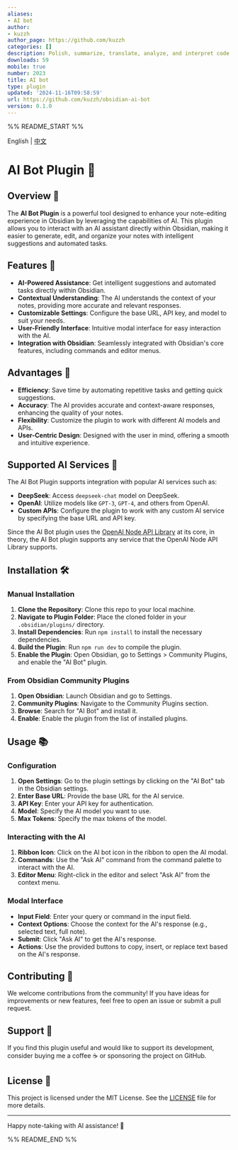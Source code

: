 ```yaml
---
aliases:
- AI bot
author:
- kuzzh
author_page: https://github.com/kuzzh
categories: []
description: Polish, summarize, translate, analyze, and interpret code using AI.
downloads: 59
mobile: true
number: 2023
title: AI bot
type: plugin
updated: '2024-11-16T09:58:59'
url: https://github.com/kuzzh/obsidian-ai-bot
version: 0.1.0
---
```


%% README_START %%

English | [中文](./README.zh-CN.md)

# AI Bot Plugin 🤖

## Overview 🌟

The **AI Bot Plugin** is a powerful tool designed to enhance your note-editing experience in Obsidian by leveraging the capabilities of AI. This plugin allows you to interact with an AI assistant directly within Obsidian, making it easier to generate, edit, and organize your notes with intelligent suggestions and automated tasks.

## Features 🚀

- **AI-Powered Assistance**: Get intelligent suggestions and automated tasks directly within Obsidian.
- **Contextual Understanding**: The AI understands the context of your notes, providing more accurate and relevant responses.
- **Customizable Settings**: Configure the base URL, API key, and model to suit your needs.
- **User-Friendly Interface**: Intuitive modal interface for easy interaction with the AI.
- **Integration with Obsidian**: Seamlessly integrated with Obsidian's core features, including commands and editor menus.

## Advantages 🌈

- **Efficiency**: Save time by automating repetitive tasks and getting quick suggestions.
- **Accuracy**: The AI provides accurate and context-aware responses, enhancing the quality of your notes.
- **Flexibility**: Customize the plugin to work with different AI models and APIs.
- **User-Centric Design**: Designed with the user in mind, offering a smooth and intuitive experience.

## Supported AI Services 🧠

The AI Bot Plugin supports integration with popular AI services such as:

- **DeepSeek**: Access `deepseek-chat` model on DeepSeek.
- **OpenAI**: Utilize models like `GPT-3`, `GPT-4`, and others from OpenAI.
- **Custom APIs**: Configure the plugin to work with any custom AI service by specifying the base URL and API key.

Since the AI Bot plugin uses the [OpenAI Node API Library](https://github.com/openai/openai-node) at its core, in theory, the AI Bot plugin supports any service that the OpenAI Node API Library supports.

## Installation 🛠️

### Manual Installation

1. **Clone the Repository**: Clone this repo to your local machine.
2. **Navigate to Plugin Folder**: Place the cloned folder in your `.obsidian/plugins/` directory.
3. **Install Dependencies**: Run `npm install` to install the necessary dependencies.
4. **Build the Plugin**: Run `npm run dev` to compile the plugin.
5. **Enable the Plugin**: Open Obsidian, go to Settings > Community Plugins, and enable the "AI Bot" plugin.

### From Obsidian Community Plugins

1. **Open Obsidian**: Launch Obsidian and go to Settings.
2. **Community Plugins**: Navigate to the Community Plugins section.
3. **Browse**: Search for "AI Bot" and install it.
4. **Enable**: Enable the plugin from the list of installed plugins.

## Usage 📚

### Configuration

1. **Open Settings**: Go to the plugin settings by clicking on the "AI Bot" tab in the Obsidian settings.
2. **Enter Base URL**: Provide the base URL for the AI service.
3. **API Key**: Enter your API key for authentication.
4. **Model**: Specify the AI model you want to use.
5. **Max Tokens**: Specify the max tokens of the model.

### Interacting with the AI

1. **Ribbon Icon**: Click on the AI bot icon in the ribbon to open the AI modal.
2. **Commands**: Use the "Ask AI" command from the command palette to interact with the AI.
3. **Editor Menu**: Right-click in the editor and select "Ask AI" from the context menu.

### Modal Interface

- **Input Field**: Enter your query or command in the input field.
- **Context Options**: Choose the context for the AI's response (e.g., selected text, full note).
- **Submit**: Click "Ask AI" to get the AI's response.
- **Actions**: Use the provided buttons to copy, insert, or replace text based on the AI's response.

## Contributing 🤝

We welcome contributions from the community! If you have ideas for improvements or new features, feel free to open an issue or submit a pull request.

## Support 💖

If you find this plugin useful and would like to support its development, consider buying me a coffee ☕ or sponsoring the project on GitHub.

## License 📄

This project is licensed under the MIT License. See the [LICENSE](LICENSE) file for more details.

---

Happy note-taking with AI assistance! 🎉

%% README_END %%